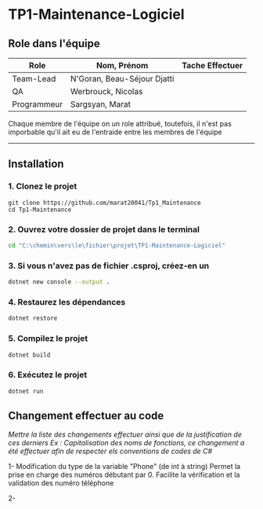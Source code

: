 # TP1-Maintenance-Logiciel
## Role dans l'équipe
| Role    | Nom, Prénom | Tache Effectuer  |
| -------- | ------- | ------- | 
| Team-Lead  | N'Goran, Beau-Séjour Djatti    | |
| QA | Werbrouck, Nicolas     | |
| Programmeur    | Sargsyan, Marat    | |

Chaque membre de l'équipe on un role attribué, toutefois, il n'est pas imporbable qu'il ait eu de l'entraide entre les membres de l'équipe

---

## Installation 
### 1. Clonez le projet
```
git clone https://github.com/marat20041/Tp1_Maintenance
cd Tp1-Maintenance
```

### 2. Ouvrez votre dossier de projet dans le terminal

```sh
cd "C:\chemin\vers\le\fichier\projet\TP1-Maintenance-Logiciel"
```

### 3. Si vous n'avez pas de fichier .csproj, créez-en un

```sh
dotnet new console --output .
```

### 4. Restaurez les dépendances

```sh
dotnet restore
```

### 5. Compilez le projet

```sh
dotnet build
```

### 6. Exécutez le projet

```sh
dotnet run
```

## Changement effectuer au code

_Mettre la liste des changements effectuer ainsi que de la justification de ces derniers Ex : Capitalisation des noms de fonctions, ce changement a été effectuer afin de respecter els conventions de codes de C#_

1- Modification du type de la variable "Phone" (de int à string)
    Permet la prise en charge des numéros débutant par 0.
    Facilite la vérification et la validation des numéro téléphone 
  
2- 
